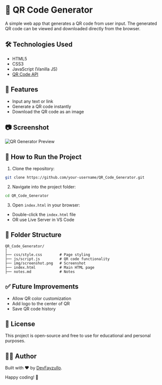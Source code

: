 # 📱 QR Code Generator

A simple web app that generates a QR code from user input. The generated QR code can be viewed and downloaded directly from the browser.

## 🛠 Technologies Used

- HTML5
- CSS3
- JavaScript (Vanilla JS)
- [QR Code API](https://goqr.me/api/)

## 📌 Features

- Input any text or link
- Generate a QR code instantly
- Download the QR code as an image

## 📷 Screenshot

![QR Generator Preview](screenshot.png)

## 🚀 How to Run the Project

1. Clone the repository:

```bash
git clone https://github.com/your-username/QR_Code_Generator.git
```

2. Navigate into the project folder:

```bash
cd QR_Code_Generator
```

3. Open `index.html` in your browser:

- Double-click the `index.html` file
- OR use Live Server in VS Code

## 📁 Folder Structure

```
QR_Code_Generator/
│
├── css/style.css        # Page styling
├── js/script.js         # QR code functionality
├── img/screenshot.png   # Screenshot
├── index.html           # Main HTML page
├── notes.md             # Notes
```

## ✅ Future Improvements

- Allow QR color customization
- Add logo to the center of QR
- Save QR code history

## 📄 License

This project is open-source and free to use for educational and personal purposes.

## 🧑‍💻 Author

Built with ❤️ by [DevFayzullo](https://github.com/DevFayzullo).

Happy coding! 🚀
